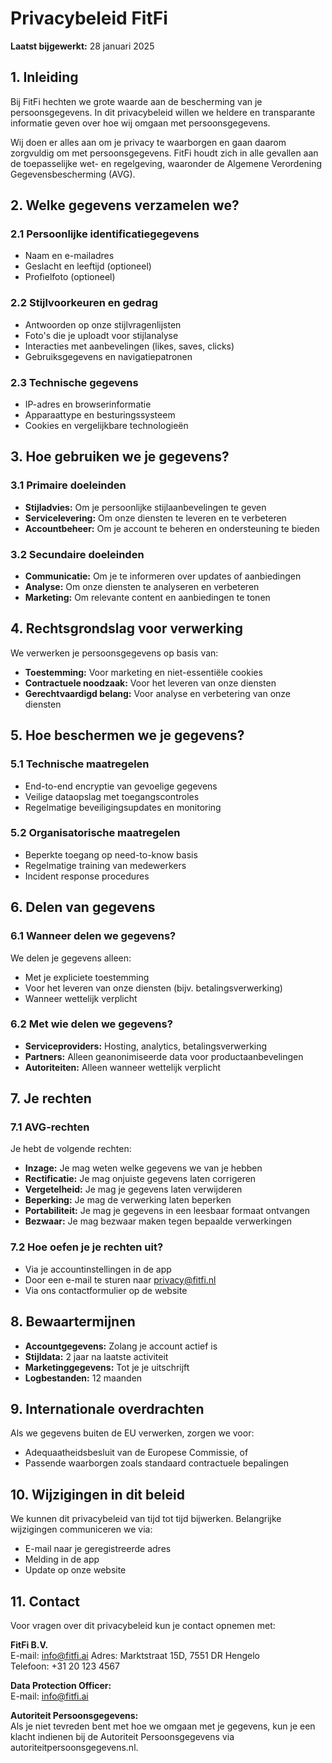 # Privacybeleid FitFi

**Laatst bijgewerkt:** 28 januari 2025

## 1. Inleiding

Bij FitFi hechten we grote waarde aan de bescherming van je persoonsgegevens. In dit privacybeleid willen we heldere en transparante informatie geven over hoe wij omgaan met persoonsgegevens.

Wij doen er alles aan om je privacy te waarborgen en gaan daarom zorgvuldig om met persoonsgegevens. FitFi houdt zich in alle gevallen aan de toepasselijke wet- en regelgeving, waaronder de Algemene Verordening Gegevensbescherming (AVG).

## 2. Welke gegevens verzamelen we?

### 2.1 Persoonlijke identificatiegegevens
- Naam en e-mailadres
- Geslacht en leeftijd (optioneel)
- Profielfoto (optioneel)

### 2.2 Stijlvoorkeuren en gedrag
- Antwoorden op onze stijlvragenlijsten
- Foto's die je uploadt voor stijlanalyse
- Interacties met aanbevelingen (likes, saves, clicks)
- Gebruiksgegevens en navigatiepatronen

### 2.3 Technische gegevens
- IP-adres en browserinformatie
- Apparaattype en besturingssysteem
- Cookies en vergelijkbare technologieën

## 3. Hoe gebruiken we je gegevens?

### 3.1 Primaire doeleinden
- **Stijladvies:** Om je persoonlijke stijlaanbevelingen te geven
- **Servicelevering:** Om onze diensten te leveren en te verbeteren
- **Accountbeheer:** Om je account te beheren en ondersteuning te bieden

### 3.2 Secundaire doeleinden
- **Communicatie:** Om je te informeren over updates of aanbiedingen
- **Analyse:** Om onze diensten te analyseren en verbeteren
- **Marketing:** Om relevante content en aanbiedingen te tonen

## 4. Rechtsgrondslag voor verwerking

We verwerken je persoonsgegevens op basis van:
- **Toestemming:** Voor marketing en niet-essentiële cookies
- **Contractuele noodzaak:** Voor het leveren van onze diensten
- **Gerechtvaardigd belang:** Voor analyse en verbetering van onze diensten

## 5. Hoe beschermen we je gegevens?

### 5.1 Technische maatregelen
- End-to-end encryptie van gevoelige gegevens
- Veilige dataopslag met toegangscontroles
- Regelmatige beveiligingsupdates en monitoring

### 5.2 Organisatorische maatregelen
- Beperkte toegang op need-to-know basis
- Regelmatige training van medewerkers
- Incident response procedures

## 6. Delen van gegevens

### 6.1 Wanneer delen we gegevens?
We delen je gegevens alleen:
- Met je expliciete toestemming
- Voor het leveren van onze diensten (bijv. betalingsverwerking)
- Wanneer wettelijk verplicht

### 6.2 Met wie delen we gegevens?
- **Serviceproviders:** Hosting, analytics, betalingsverwerking
- **Partners:** Alleen geanonimiseerde data voor productaanbevelingen
- **Autoriteiten:** Alleen wanneer wettelijk verplicht

## 7. Je rechten

### 7.1 AVG-rechten
Je hebt de volgende rechten:
- **Inzage:** Je mag weten welke gegevens we van je hebben
- **Rectificatie:** Je mag onjuiste gegevens laten corrigeren
- **Vergetelheid:** Je mag je gegevens laten verwijderen
- **Beperking:** Je mag de verwerking laten beperken
- **Portabiliteit:** Je mag je gegevens in een leesbaar formaat ontvangen
- **Bezwaar:** Je mag bezwaar maken tegen bepaalde verwerkingen

### 7.2 Hoe oefen je je rechten uit?
- Via je accountinstellingen in de app
- Door een e-mail te sturen naar privacy@fitfi.nl
- Via ons contactformulier op de website

## 8. Bewaartermijnen

- **Accountgegevens:** Zolang je account actief is
- **Stijldata:** 2 jaar na laatste activiteit
- **Marketinggegevens:** Tot je je uitschrijft
- **Logbestanden:** 12 maanden

## 9. Internationale overdrachten

Als we gegevens buiten de EU verwerken, zorgen we voor:
- Adequaatheidsbesluit van de Europese Commissie, of
- Passende waarborgen zoals standaard contractuele bepalingen

## 10. Wijzigingen in dit beleid

We kunnen dit privacybeleid van tijd tot tijd bijwerken. Belangrijke wijzigingen communiceren we via:
- E-mail naar je geregistreerde adres
- Melding in de app
- Update op onze website

## 11. Contact

Voor vragen over dit privacybeleid kun je contact opnemen met:

**FitFi B.V.**  
E-mail: info@fitfi.ai 
Adres: Marktstraat 15D, 7551 DR Hengelo  
Telefoon: +31 20 123 4567

**Data Protection Officer:**  
E-mail: info@fitfi.ai

**Autoriteit Persoonsgegevens:**  
Als je niet tevreden bent met hoe we omgaan met je gegevens, kun je een klacht indienen bij de Autoriteit Persoonsgegevens via autoriteitpersoonsgegevens.nl.